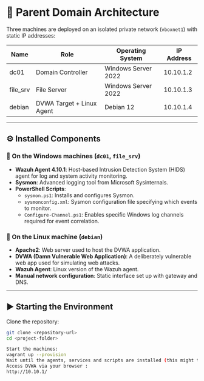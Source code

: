 # 🧱 Parent Domain Architecture

Three machines are deployed on an isolated private network (`vboxnet1`) with static IP addresses:

| Name     | Role                      | Operating System        | IP Address   |
|----------|---------------------------|--------------------------|--------------|
| dc01     | Domain Controller         | Windows Server 2022      | 10.10.1.2    |
| file_srv | File Server               | Windows Server 2022      | 10.10.1.3    |
| debian   | DVWA Target + Linux Agent | Debian 12                | 10.10.1.4    |

---

## ⚙️ Installed Components

### 🔹 On the Windows machines (`dc01`, `file_srv`)
- **Wazuh Agent 4.10.1**: Host-based Intrusion Detection System (HIDS) agent for log and system activity monitoring.
- **Sysmon**: Advanced logging tool from Microsoft Sysinternals.
- **PowerShell Scripts**:
  - `sysmon.ps1`: Installs and configures Sysmon.
  - `sysmonconfig.xml`: Sysmon configuration file specifying which events to monitor.
  - `Configure-Channel.ps1`: Enables specific Windows log channels required for event correlation.

### 🔹 On the Linux machine (`debian`)
- **Apache2**: Web server used to host the DVWA application.
- **DVWA (Damn Vulnerable Web Application)**: A deliberately vulnerable web app used for simulating web attacks.
- **Wazuh Agent**: Linux version of the Wazuh agent.
- **Manual network configuration**: Static interface set up with gateway and DNS.

---

## ▶️ Starting the Environment

Clone the repository:

```bash
git clone <repository-url>
cd <project-folder>

Start the machines:
vagrant up --provision
Wait until the agents, services and scripts are installed (this might take a few minutes)
Access DVWA via your browser :
http://10.10.1/
